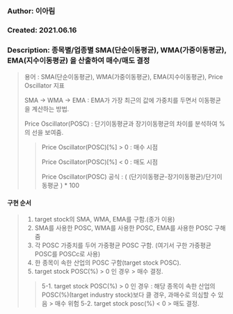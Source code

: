 ###    Author: 이아림                           
###    Created: 2021.06.16
###    Description: 종목별/업종별 SMA(단순이동평균), WMA(가중이동평균), EMA(지수이동평균) 을 산출하여 매수/매도 결정
> 용어 : SMA(단순이동평균), WMA(가중이동평균), EMA(지수이동평균), Price Oscillator 지표 
> 
> SMA -> WMA -> EMA : EMA가 가장 최근의 값에 가중치를 두면서 이동평균을 계산하는 방법.
> 
> Price Oscillator(POSC) : 단기이동평균과 장기이동평균의 차이를 분석하여 %의 선을 보여줌.
> 
>> Price Oscillator(POSC)[%] > 0 : 매수 시점 
>> 
>> Price Oscillator(POSC)[%] < 0 : 매도 시점 
>> 
>> Price Oscillator(POSC) 공식 : ( (단기이동평균-장기이동평균)/단기이동평균 ) * 100 
#### 구현 순서
> 1. target stock의 SMA, WMA, EMA를 구함.(종가 이용)
> 2. SMA를 사용한 POSC, WMA를 사용한 POSC, EMA를 사용한 POSC 구해줌 
> 3. 각 POSC 가중치를 두어 가중평균 POSC 구함. (여기서 구한 가중평균 POSC를 POSCc로 사용)
> 4. 한 종목이 속한 산업의 POSC 구함(target stock POSC). 
> 5. target stock POSC(%) > 0 인 경우 > 매수 결정. 
>> 5-1. target stock POSC(%) > 0 인 경우 : 해당 종목이 속한 산업의 POSC(%)(target industry stock)보다 클 경우, 
>>                                       과매수로 의심할 수 있음 > 매수 위험
>> 5-2. target stock posc(%) < 0 > 매도 결정.

